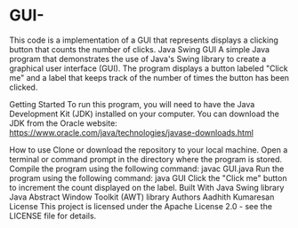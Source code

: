 # GUI-
 This code is a implementation of a GUI that represents displays a clicking button that counts the number of clicks.
Java Swing GUI
A simple Java program that demonstrates the use of Java's Swing library to create a graphical user interface (GUI). The program displays a button labeled "Click me" and a label that keeps track of the number of times the button has been clicked.

Getting Started
To run this program, you will need to have the Java Development Kit (JDK) installed on your computer. You can download the JDK from the Oracle website: https://www.oracle.com/java/technologies/javase-downloads.html

How to use
Clone or download the repository to your local machine.
Open a terminal or command prompt in the directory where the program is stored.
Compile the program using the following command: javac GUI.java
Run the program using the following command: java GUI
Click the "Click me" button to increment the count displayed on the label.
Built With
Java Swing library
Java Abstract Window Toolkit (AWT) library
Authors
Aadhith Kumaresan
License
This project is licensed under the Apache License 2.0 - see the LICENSE file for details.



